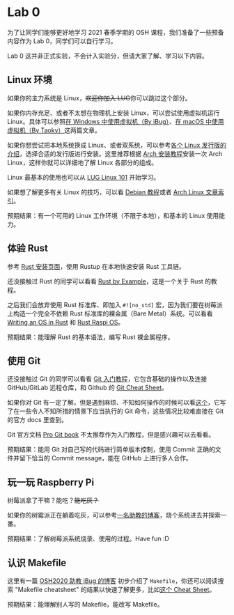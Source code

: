 # Lab 0

为了让同学们能够更好地学习 2021 春季学期的 OSH 课程，我们准备了一些预备内容作为 Lab 0，同学们可以自行学习。

Lab 0 这并非正式实验，不会计入实验分，但请大家了解、学习以下内容。

## Linux 环境

如果你的主力系统是 Linux，<del>欢迎你加入 LUG</del>你可以跳过这个部分。

如果你内存充足、或者不太想在物理机上安装 Linux，可以尝试使用虚拟机运行 Linux。具体可以参照[在 Windows 中使用虚拟机（By iBug）](https://ibug.io/cn/2019/02/setup-ubuntu-in-vmware/)、[在 macOS 中使用虚拟机（By Taoky）](https://blog.taoky.moe/2019-02-23/installing-os-on-vm.html)这两篇文章。

如果你想尝试把本地系统换成 Linux、或者双系统，可以参考[各个 Linux 发行版的介绍](https://101.lug.ustc.edu.cn/Ch01/#linux-distributions)，选择合适的发行版进行安装。这里推荐根据 [Arch 安装教程](<https://wiki.archlinux.org/index.php/Installation_guide_(%E7%AE%80%E4%BD%93%E4%B8%AD%E6%96%87)>)安装一次 Arch Linux，这样你就可以详细地了解 Linux 各部分的组成。

Linux 最基本的使用也可以从 [LUG Linux 101](https://101.lug.ustc.edu.cn/) 开始学习。

如果想了解更多有关 Linux 的技巧，可以看 [Debian 教程](https://www.debian.org/doc/manuals/debian-reference/ch01.zh-cn.html)或者 [Arch Linux 文章索引](<https://wiki.archlinux.org/index.php/General_recommendations_(%E7%AE%80%E4%BD%93%E4%B8%AD%E6%96%87)>)。

预期结果：有一个可用的 Linux 工作环境（不限于本地），和基本的 Linux 使用能力。

## 体验 Rust

参考 [Rust 安装页面](https://www.rust-lang.org/tools/install)，使用 Rustup 在本地快速安装 Rust 工具链。

还没接触过 Rust 的同学可以看看 [Rust by Example](https://doc.rust-lang.org/rust-by-example/)，这是一个关于 Rust 的教程。

之后我们会放弃使用 Rust 标准库、即加入 `#![no_std]` 宏，因为我们要在树莓派上构造一个完全不依赖 Rust 标准库的裸金属（Bare Metal）系统。可以看看 [Writing an OS in Rust](https://os.phil-opp.com/) 和 [Rust Raspi OS](https://github.com/rust-embedded/rust-raspberrypi-OS-tutorials)。

预期结果：能理解 Rust 的基本语法，编写 Rust 裸金属程序。

## 使用 Git

还没接触过 Git 的同学可以看看 [Git 入门教程](https://vlab.ustc.edu.cn/docs/tutorial/git/)，它包含基础的操作以及连接 GitHub/GitLab 远程仓库，和 Github 的 [Git Cheat Sheet](https://training.github.com/downloads/github-git-cheat-sheet/)。

如果你对 Git 有一定了解，但是遇到麻烦、不知如何操作的时候可以看[这个](https://ohshitgit.com/zh)，它写了在一些令人不知所措的情景下应当执行的 Git 命令，这些情况比较难直接在 Git 的官方 docs 里查到。

Git 官方文档 [Pro Git book](https://git-scm.com/book/en/v2) 不太推荐作为入门教程，但是感兴趣可以去看看。

预期结果：能用 Git 对自己写的代码进行简单版本控制，使用 Commit 正确的文件并留下恰当的 Commit message，能在 GitHub 上进行多人合作。

## 玩一玩 Raspberry Pi

树莓派拿了干嘛？能吃？<del>能吃灰？</del>

如果你的树霉派正在躺着吃灰，可以参考[一名助教的博客](https://yyw.moe/2021/01/18/Raspberry-pi-init/)，烧个系统进去并探索一番。

预期结果：了解树莓派系统烧录、使用的过程。Have fun :D

## 认识 Makefile

这里有一篇 [OSH2020 助教 iBug 的博客](https://ibug.io/blog/2019/02/bootstrapping-make/) 初步介绍了 `Makefile`，你还可以阅读搜索 "Makefile cheatsheet" 的结果以快速了解更多，比如[这个 Cheat Sheet](https://bytes.usc.edu/cs104/wiki/makefile)。

预期结果：能理解别人写的 Makefile，能改写 Makefile。

